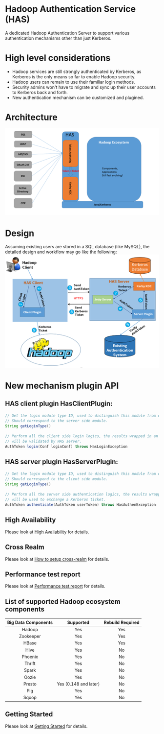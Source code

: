 <!--
  Licensed to the Apache Software Foundation (ASF) under one
  or more contributor license agreements.  See the NOTICE file
  distributed with this work for additional information
  regarding copyright ownership.  The ASF licenses this file
  to you under the Apache License, Version 2.0 (the
  "License"); you may not use this file except in compliance
  with the License.  You may obtain a copy of the License at

  http://www.apache.org/licenses/LICENSE-2.0

  Unless required by applicable law or agreed to in writing,
  software distributed under the License is distributed on an
  "AS IS" BASIS, WITHOUT WARRANTIES OR CONDITIONS OF ANY
  KIND, either express or implied.  See the License for the
  specific language governing permissions and limitations
  under the License.
-->

# Hadoop Authentication Service (HAS)
A dedicated Hadoop Authentication Server to support various authentication mechanisms other than just Kerberos.

# High level considerations
* Hadoop services are still strongly authenticated by Kerberos, as Kerberos is the only means so far to enable Hadoop security.
* Hadoop users can remain to use their familiar login methods.
* Security admins won't have to migrate and sync up their user accounts to Kerberos back and forth.
* New authentication mechanism can be customized and plugined.

# Architecture
![](docs/has-overall.png)

# Design
Assuming existing users are stored in a SQL database (like MySQL), the detailed design and workflow may go like the following:
![](docs/has-protocol-flow.png)

# New mechanism plugin API

## HAS client plugin HasClientPlugin:

```Java
// Get the login module type ID, used to distinguish this module from others. 
// Should correspond to the server side module.
String getLoginType()

// Perform all the client side login logics, the results wrapped in an AuthToken, 
// will be validated by HAS server.
AuthToken login(Conf loginConf) throws HasLoginException
```

## HAS server plugin HasServerPlugin:

```Java
// Get the login module type ID, used to distinguish this module from others. 
// Should correspond to the client side module.
String getLoginType()

// Perform all the server side authentication logics, the results wrapped in an AuthToken, 
// will be used to exchange a Kerberos ticket.
AuthToken authenticate(AuthToken userToken) throws HasAuthenException
```
## High Availability
Please look at [High Availability](docs/has-ha.md) for details.

## Cross Realm
Please look at [How to setup cross-realm](docs/cross-realm.md) for details.

## Performance test report
Please look at [Performance test report](docs/performance-report.md) for details.

## List of supported Hadoop ecosystem components

|   Big Data Components   |           Supported         |   Rebuild Required   |
|:-----------------------:|:---------------------------:|:--------------------:|
| Hadoop                  | Yes                         | Yes                  |
| Zookeeper               | Yes                         | Yes                  |
| HBase                   | Yes                         | Yes                  |
| Hive                    | Yes                         | No                   |
| Phoenix                 | Yes                         | No                   |
| Thrift                  | Yes                         | No                   |
| Spark                   | Yes                         | No                   |
| Oozie                   | Yes                         | No                   |
| Presto                  | Yes (0.148 and later)       | No                   |
| Pig                     | Yes                         | No                   |
| Sqoop                   | Yes                         | No                   |

## Getting Started
Please look at [Getting Started](docs/has-start.md) for details.
